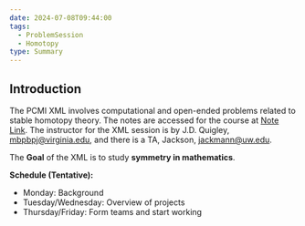 ```yaml
---
date: 2024-07-08T09:44:00
tags:
  - ProblemSession
  - Homotopy
type: Summary
---
```

## Introduction

The PCMI XML involves computational and open-ended problems related to stable homotopy theory. The notes are accessed for the course at [Note Link](quigleyjd.github.io/PCMI_XML_2024.pdf). The instructor for the XML session is by J.D. Quigley, mbpbpj@virginia.edu, and there is a TA, Jackson, jackmann@uw.edu. 

The **Goal** of the XML is to study **symmetry in mathematics**.

**Schedule (Tentative):**
- Monday: Background
- Tuesday/Wednesday: Overview of projects
- Thursday/Friday: Form teams and start working

